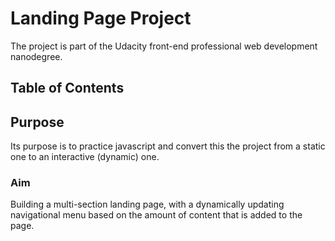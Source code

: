 # Landing Page Project
The project is part of the Udacity front-end professional web development nanodegree.
## Table of Contents



## Purpose

Its purpose is to practice javascript and convert this the project from a static one to an interactive (dynamic) one. 

### Aim

Building a multi-section landing page, with a dynamically updating navigational menu based on the amount of content that is added to the page.
